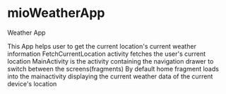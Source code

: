 # mioWeatherApp
Weather App

This App helps user to get the current location's current weather information
FetchCurrentLocation activity fetches the user's current location
MainActivity is the activity containing the navigation drawer to switch between the screens(fragments)
By default home fragment loads into the mainactivity displaying the current weather data of the current device's location

